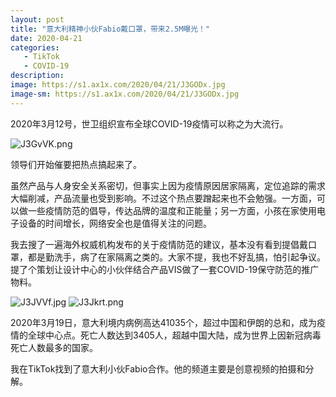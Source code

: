 ```yaml
---
layout: post
title: "意大利精神小伙Fabio戴口罩，带来2.5M曝光！"
date: 2020-04-21
categories:
   - TikTok
   - COVID-19
description:
image: https://s1.ax1x.com/2020/04/21/J3GODx.jpg
image-sm: https://s1.ax1x.com/2020/04/21/J3GODx.jpg
---
```


2020年3月12号，世卫组织宣布全球COVID-19疫情可以称之为大流行。

<img src="https://s1.ax1x.com/2020/04/21/J3GvVK.png" alt="J3GvVK.png" border="0" />

领导们开始催要把热点搞起来了。

虽然产品与人身安全关系密切，但事实上因为疫情原因居家隔离，定位追踪的需求大幅削减，产品流量也受到影响。不过这个热点要蹭起来也不会勉强。一方面，可以做一些疫情防范的倡导，传达品牌的温度和正能量；另一方面，小孩在家使用电子设备的时间增长，网络安全也是值得关注的问题。

我去搜了一遍海外权威机构发布的关于疫情防范的建议，基本没有看到提倡戴口罩，都是勤洗手，病了在家隔离之类的。大家不提，我也不好乱搞，怕引起争议。提了个策划让设计中心的小伙伴结合产品VIS做了一套COVID-19保守防范的推广物料。


<img src="https://s1.ax1x.com/2020/04/21/J3JVVf.jpg" alt="J3JVVf.jpg" border="0" />
<img src="https://s1.ax1x.com/2020/04/21/J3Jkrt.png" alt="J3Jkrt.png" border="0" />

2020年3月19日，意大利境内病例高达41035个，超过中国和伊朗的总和，成为疫情的全球中心点。死亡人数达到3405人，超越中国大陆，成为世界上因新冠病毒死亡人数最多的国家。

我在TikTok找到了意大利小伙Fabio合作。他的频道主要是创意视频的拍摄和分解。
